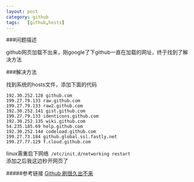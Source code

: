 ```yaml
---
layout:	post
category: github
tags:	[github,hosts]
---
```


###问题描述

github网页加载不出来，刚google了下github一直在加载的网址，终于找到了解决方法

###解决方法

找到系统的hosts文件，添加下面的代码
```shell
192.30.252.128 github.com
199.27.79.133 raw.github.com
199.27.79.133 raw2.github.com
192.30.252.141 gist.github.com
199.27.79.133 identicons.github.com
192.30.252.135 wiki.github.com
54.235.185.69 help.github.com
192.30.252.144 codeload.github.com
199.27.73.184 github.global.ssl.fastly.net
199.27.77.129 f.cloud.github.com
```

linux需重启下网络` /etc/init.d/networking restart`  
添加之后我这边秒开网页了

#####参考链接
[Github 刷很久出不来](https://code.google.com/p/openerdns/issues/detail?id=7)
